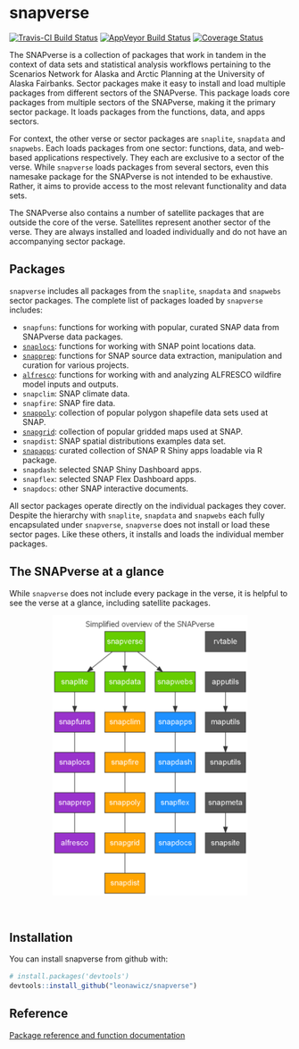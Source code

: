 
<!-- README.md is generated from README.Rmd. Please edit that file -->
snapverse
=========

[![Travis-CI Build Status](https://travis-ci.org/leonawicz/snapverse.svg?branch=master)](https://travis-ci.org/leonawicz/snapverse) [![AppVeyor Build Status](https://ci.appveyor.com/api/projects/status/github/leonawicz/snapverse?branch=master&svg=true)](https://ci.appveyor.com/project/leonawicz/snapverse) [![Coverage Status](https://img.shields.io/codecov/c/github/leonawicz/snapverse/master.svg)](https://codecov.io/github/leonawicz/snapverse?branch=master)

The SNAPverse is a collection of packages that work in tandem in the context of data sets and statistical analysis workflows pertaining to the Scenarios Network for Alaska and Arctic Planning at the University of Alaska Fairbanks. Sector packages make it easy to install and load multiple packages from different sectors of the SNAPverse. This package loads core packages from multiple sectors of the SNAPverse, making it the primary sector package. It loads packages from the functions, data, and apps sectors.

For context, the other verse or sector packages are `snaplite`, `snapdata` and `snapwebs`. Each loads packages from one sector: functions, data, and web-based applications respectively. They each are exclusive to a sector of the verse. While `snapverse` loads packages from several sectors, even this namesake package for the SNAPverse is not intended to be exhaustive. Rather, it aims to provide access to the most relevant functionality and data sets.

The SNAPverse also contains a number of satellite packages that are outside the core of the verse. Satellites represent another sector of the verse. They are always installed and loaded individually and do not have an accompanying sector package.

Packages
--------

`snapverse` includes all packages from the `snaplite`, `snapdata` and `snapwebs` sector packages. The complete list of packages loaded by `snapverse` includes:

-   `snapfuns`: functions for working with popular, curated SNAP data from SNAPverse data packages.
-   [`snaplocs`](https://leonawicz.github.io/snaplocs/): functions for working with SNAP point locations data.
-   [`snapprep`](https://leonawicz.github.io/snapprep/): functions for SNAP source data extraction, manipulation and curation for various projects.
-   [`alfresco`](https://leonawicz.github.io/alfresco/): functions for working with and analyzing ALFRESCO wildfire model inputs and outputs.
-   `snapclim`: SNAP climate data.
-   `snapfire`: SNAP fire data.
-   [`snappoly`](https://leonawicz.github.io/snappoly/): collection of popular polygon shapefile data sets used at SNAP.
-   [`snapgrid`](https://leonawicz.github.io/snapgrid/): collection of popular gridded maps used at SNAP.
-   `snapdist`: SNAP spatial distributions examples data set.
-   [`snapapps`](https://leonawicz.github.io/snapapps/): curated collection of SNAP R Shiny apps loadable via R package.
-   `snapdash`: selected SNAP Shiny Dashboard apps.
-   `snapflex`: selected SNAP Flex Dashboard apps.
-   `snapdocs`: other SNAP interactive documents.

All sector packages operate directly on the individual packages they cover. Despite the hierarchy with `snaplite`, `snapdata` and `snapwebs` each fully encapsulated under `snapverse`, `snapverse` does not install or load these sector pages. Like these others, it installs and loads the individual member packages.

The SNAPverse at a glance
-------------------------

While `snapverse` does not include every package in the verse, it is helpful to see the verse at a glance, including satellite packages.

<p style="text-align:center;">
<img src="https://raw.githubusercontent.com/leonawicz/leonawicz.github.io/master/assets/img/sv_all.png" width=350>
</p>
<br>

Installation
------------

You can install snapverse from github with:

``` r
# install.packages('devtools')
devtools::install_github("leonawicz/snapverse")
```

Reference
---------

[Package reference and function documentation](https://leonawicz.github.io/snapverse/)
